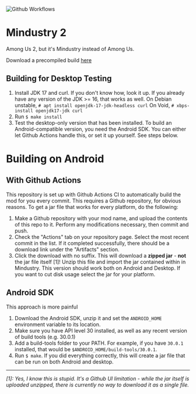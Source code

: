 ![Github Workflows](https://github.com/deltanedas/mindustry-2/workflows/Java%20CI/badge.svg)

# Mindustry 2

Among Us 2, but it's Mindustry instead of Among Us.

Download a precompiled build [here](https://github.com/deltanedas/mindustry-2/releases/latest)

## Building for Desktop Testing

1. Install JDK 17 and curl. If you don't know how, look it up. If you already have any version of the JDK >= 16, that works as well.
On Debian unstable, `# apt install openjdk-17-jdk-headless curl`
On Void, `# xbps-install openjdk17-jdk curl`
2. Run `$ make install`
3. Test the desktop-only version that has been installed.
To build an Android-compatible version, you need the Android SDK. You can either let Github Actions handle this, or set it up yourself. See steps below.

# Building on Android

## With Github Actions

This repository is set up with Github Actions CI to automatically build the mod for you every commit. This requires a Github repository, for obvious reasons.
To get a jar file that works for every platform, do the following:
1. Make a Github repository with your mod name, and upload the contents of this repo to it. Perform any modifications necessary, then commit and push. 
2. Check the "Actions" tab on your repository page. Select the most recent commit in the list. If it completed successfully, there should be a download link under the "Artifacts" section. 
3. Click the download with no suffix. This will download a **zipped jar** - **not** the jar file itself [1]! Unzip this file and import the jar contained within in Mindustry. This version should work both on Android and Desktop. If you want to cut disk usage select the jar for your platform.

## Android SDK

This approach is more painful

1. Download the Android SDK, unzip it and set the `ANDROID_HOME` environment variable to its location.
2. Make sure you have API level 30 installed, as well as any recent version of build tools (e.g. 30.0.1)
3. Add a build-tools folder to your PATH. For example, if you have `30.0.1` installed, that would be `$ANDROID_HOME/build-tools/30.0.1`.
4. Run `$ make`. If you did everything correctly, this will create a jar file that can be run on both Android and desktop. 

--- 

*[1]: Yes, I know this is stupid. It's a Github UI limitation - while the jar itself is uploaded unzipped, there is currently no way to download it as a single file.*
